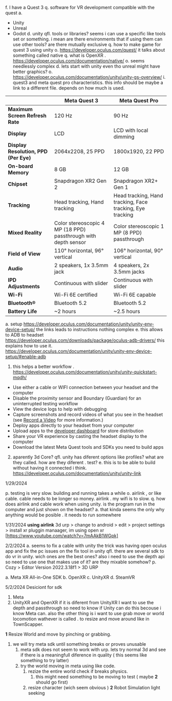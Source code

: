 f. I have a Quest 3
q. software for VR development compatible with the quest
a. 
- Unity
- Unreal 
- Godot 
d. unity
qfl. tools or libraries? seems i can use a specific like tools set or something. i mean are there environments that if using them can use other tools? are there mutually exclusive
q. how to make game for quest 3 using unity
o. https://developer.oculus.com/quest/ it talks about something called native 
q. what is OpenXR . https://developer.oculus.com/documentation/native/
o. seems needlessly complex
d. lets start with unity even tho unreal might have better graphics?
o. https://developer.oculus.com/documentation/unity/unity-gs-overview/
i. quest3 and meta quest pro characteristics. this info should be maybe a link to a different file. depends on how much is used. 

|  | Meta Quest 3 | Meta Quest Pro |
| ---- | ---- | ---- |
| **Maximum Screen Refresh Rate** | 120 Hz | 90 Hz |
| **Display** | LCD | LCD with local dimming |
| **Display Resolution, PPD (Per Eye)** | 2064x2208, 25 PPD | 1800x1920, 22 PPD |
| **On-board Memory** | 8 GB | 12 GB |
| **Chipset** | Snapdragon XR2 Gen 2 | Snapdragon XR2+ Gen 1 |
| **Tracking** | Head tracking, Hand tracking | Head tracking, Hand tracking, Face tracking, Eye tracking |
| **Mixed Reality** | Color stereoscopic 4 MP (18 PPD) passthrough with depth sensor | Color stereoscopic 1 MP (8 PPD) passthrough |
| **Field of View** | 110° horizontal, 96° vertical | 106° horizontal, 90° vertical |
| **Audio** | 2 speakers, 1x 3.5mm jack | 4 speakers, 2x 3.5mm jacks |
| **IPD Adjustments** | Continuous with slider | Continuous with slider |
| **Wi-Fi** | Wi-Fi 6E certified | Wi-Fi 6E capable |
| **Bluetooth®** | Bluetooth 5.2 | Bluetooth 5.2 |
| **Battery Life** | ~2 hours | ~2.5 hours |

a. setup https://developer.oculus.com/documentation/unity/unity-env-device-setup/
the links leads to instructions nothing complex
e. this allows to ADB to headset https://developer.oculus.com/downloads/package/oculus-adb-drivers/ this explains how to use it. https://developer.oculus.com/documentation/unity/unity-env-device-setup/#enable-adb
1. this helps a better workflow . https://developer.oculus.com/documentation/unity/unity-quickstart-mqdh/
- Use either a cable or WIFI connection between your headset and the computer
- Disable the proximity sensor and Boundary (Guardian) for an uninterrupted testing workflow
- View the device logs to help with debugging
- Capture screenshots and record videos of what you see in the headset (see [Record a Video](https://developer.oculus.com/documentation/unity/ts-odh-media/#record-a-video) for more information.)
- Deploy apps directly to your headset from your computer
- Upload apps to the [developer dashboard](https://developer.oculus.com/manage/) for store distribution
- Share your VR experience by casting the headset display to the computer
- Download the latest Meta Quest tools and SDKs you need to build apps
2.  aparently 3d Core?
qfl. unity has diferent options like profiles? what are they called. how are they diferent . test?
	e. this is to be able to build without having it connected i think. https://developer.oculus.com/documentation/unity/unity-link

1/29/2024

p. testing is very slow. building and running takes a while
o. airlink , or like cable. cable needs to be longer so money. airlink . my wifi is to slow. 
q. how does airlink and cable work when using unity. is the program run in the computer and just shown on the headset?
a. that kinda seems the only why anything would be posible . it needs to run somewhere

1/31/2024
**using airlink**
3d urp > change to android > edit > project settings > install xr pluggin manaager, im using open xr [https://www.youtube.com/watch?v=7mAAkB1WGpk]

2/2/2024
a. seems to fix a cable with unity the trick was having open oculus app and fix the pc issues on  the fix tool in unity
qfl. there are several sdk to do vr in  unity. wich ones are the best ones? also i need to use the depth api so need to use one that makes use of it? are they mixable somehow? 
p. Cozy > Editor Version 2022.3.18f1 > 3D URP 

a. Meta XR All-in-One SDK
b. OpenXR
c. UnityXR
d. SteamVR

5/2/2024
Desiciont for sdk
1. Meta 
2. UnityXR and OpenXR if it is diferent from UnityXR
I want to use the depth and passthrough so need to know if Unity can do this becouse i know Meta can. also the other thing is i want to use grab move or world locomotion wathever is called . to resize and move around like in TownScapper. 

**1** Resize World and move by pinching or grabbing. 
1. we will try meta sdk until something breaks or proves unusable
	1. meta sdk does not seem to work with urp. lets try normal 3d and see if there is a meaningfull diference in quality ( this seems like something to try latter)
	2. try the world moving in meta using like code. 
		1. rezize the entire world check if breaks physics.
			1. this might need something to be moving to test ( maybe **2** should go first)
		2. resize character (wich seem obvious )
**2** Robot Simulation light seeking 